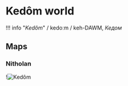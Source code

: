 # Kedôm world

!!! info "*Kedôm*"
    / kedoːm / keh-DAWM, *Кедом*

## Maps

### Nitholan

!![Kedôm](/img/kedom.jpg)